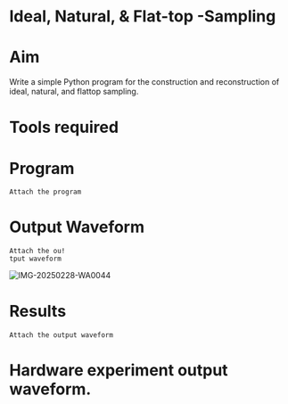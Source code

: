 # Ideal, Natural, & Flat-top -Sampling
# Aim
Write a simple Python program for the construction and reconstruction of ideal, natural, and flattop sampling.
# Tools required
# Program
```
Attach the program
```
# Output Waveform
```
Attach the ou!
tput waveform
```
![IMG-20250228-WA0044](https://github.com/user-attachments/assets/b7c52c14-44e1-4c4e-a308-803130e45755)

# Results
```
Attach the output waveform
```
# Hardware experiment output waveform.
